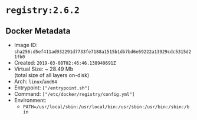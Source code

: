 # `registry:2.6.2`

## Docker Metadata

- Image ID: `sha256:d5ef411ad932291d7733fe7188a1515b1db7bd6e69222a13929cdc5315d21fb0`
- Created: `2019-03-08T02:46:46.138949691Z`
- Virtual Size: ~ 28.49 Mb  
  (total size of all layers on-disk)
- Arch: `linux`/`amd64`
- Entrypoint: `["/entrypoint.sh"]`
- Command: `["/etc/docker/registry/config.yml"]`
- Environment:
  - `PATH=/usr/local/sbin:/usr/local/bin:/usr/sbin:/usr/bin:/sbin:/bin`

